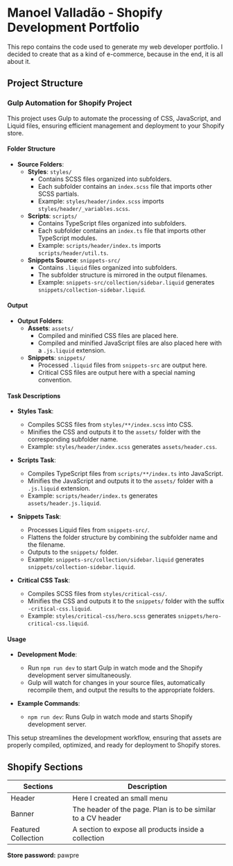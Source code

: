 # Manoel Valladão - Shopify Development Portfolio

This repo contains the code used to generate my web developer portfolio. I decided to create that as a kind of e-commerce, because in the end, it is all about it.

## Project Structure

### Gulp Automation for Shopify Project

This project uses Gulp to automate the processing of CSS, JavaScript, and Liquid files, ensuring efficient management and deployment to your Shopify store.

#### Folder Structure

- **Source Folders**:
  - **Styles**: `styles/`
    - Contains SCSS files organized into subfolders.
    - Each subfolder contains an `index.scss` file that imports other SCSS partials.
    - Example: `styles/header/index.scss` imports `styles/header/_variables.scss`.
  - **Scripts**: `scripts/`
    - Contains TypeScript files organized into subfolders.
    - Each subfolder contains an `index.ts` file that imports other TypeScript modules.
    - Example: `scripts/header/index.ts` imports `scripts/header/util.ts`.
  - **Snippets Source**: `snippets-src/`
    - Contains `.liquid` files organized into subfolders.
    - The subfolder structure is mirrored in the output filenames.
    - Example: `snippets-src/collection/sidebar.liquid` generates `snippets/collection-sidebar.liquid`.

#### Output

- **Output Folders**:
  - **Assets**: `assets/`
    - Compiled and minified CSS files are placed here.
    - Compiled and minified JavaScript files are also placed here with a `.js.liquid` extension.
  - **Snippets**: `snippets/`
    - Processed `.liquid` files from `snippets-src` are output here.
    - Critical CSS files are output here with a special naming convention.

#### Task Descriptions

- **Styles Task**:

  - Compiles SCSS files from `styles/**/index.scss` into CSS.
  - Minifies the CSS and outputs it to the `assets/` folder with the corresponding subfolder name.
  - Example: `styles/header/index.scss` generates `assets/header.css`.

- **Scripts Task**:

  - Compiles TypeScript files from `scripts/**/index.ts` into JavaScript.
  - Minifies the JavaScript and outputs it to the `assets/` folder with a `.js.liquid` extension.
  - Example: `scripts/header/index.ts` generates `assets/header.js.liquid`.

- **Snippets Task**:

  - Processes Liquid files from `snippets-src/`.
  - Flattens the folder structure by combining the subfolder name and the filename.
  - Outputs to the `snippets/` folder.
  - Example: `snippets-src/collection/sidebar.liquid` generates `snippets/collection-sidebar.liquid`.

- **Critical CSS Task**:
  - Compiles SCSS files from `styles/critical-css/`.
  - Minifies the CSS and outputs it to the `snippets/` folder with the suffix `-critical-css.liquid`.
  - Example: `styles/critical-css/hero.scss` generates `snippets/hero-critical-css.liquid`.

#### Usage

- **Development Mode**:

  - Run `npm run dev` to start Gulp in watch mode and the Shopify development server simultaneously.
  - Gulp will watch for changes in your source files, automatically recompile them, and output the results to the appropriate folders.

- **Example Commands**:
  - `npm run dev`: Runs Gulp in watch mode and starts Shopify development server.

This setup streamlines the development workflow, ensuring that assets are properly compiled, optimized, and ready for deployment to Shopify stores.

## Shopify Sections

| Sections            | Description                                                  |
| ------------------- | ------------------------------------------------------------ |
| Header              | Here I created an small menu                                 |
| Banner              | The header of the page. Plan is to be similar to a CV header |
| Featured Collection | A section to expose all products inside a collection         |

**Store password:** pawpre
